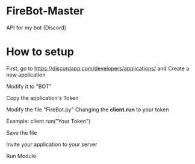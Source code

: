 # FireBot-Master
API for my bot (Discord)

# How to setup

First, go to https://discordapp.com/developers/applications/ and Create a new application

Modify it to "BOT"

Copy the application's Token

Modify the file "FireBot.py" Changing the **client.run** to your token

Example: client.run("Your Token")

Save the file

Invite your application to your server

Run Module
